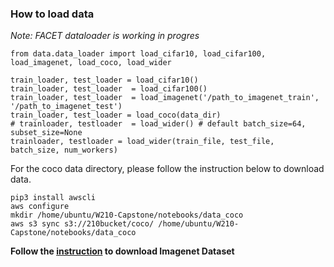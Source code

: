 
### How to load data

_Note: FACET dataloader is working in progres_


```
from data.data_loader import load_cifar10, load_cifar100, load_imagenet, load_coco, load_wider

train_loader, test_loader = load_cifar10()
train_loader, test_loader  = load_cifar100()
train_loader, test_loader  = load_imagenet('/path_to_imagenet_train', '/path_to_imagenet_test')
train_loader, test_loader = load_coco(data_dir)
# trainloader, testloader  = load_wider() # default batch_size=64, subset_size=None
trainloader, testloader = load_wider(train_file, test_file, batch_size, num_workers) 

```

For the coco data directory, please follow the instruction below to download data.

```
pip3 install awscli
aws configure
mkdir /home/ubuntu/W210-Capstone/notebooks/data_coco
aws s3 sync s3://210bucket/coco/ /home/ubuntu/W210-Capstone/notebooks/data_coco
```
__Follow the [instruction](https://github.com/facebookarchive/fb.resnet.torch/blob/master/INSTALL.md#download-the-imagenet-dataset) to download Imagenet Dataset__


